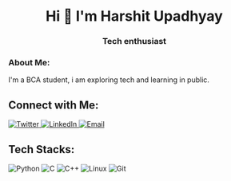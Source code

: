 <h1 align="center">Hi 👋 I'm Harshit Upadhyay</h1>
<h3 align="center">Tech enthusiast</h3>

<!DOCTYPE html>
<html>
<head>
  
</head>
<body>
  <div class="profile">
    <h3>About Me:</h3>
    <p>I'm a BCA student, i am exploring tech and learning in public.</p>
  </div>

  <div class="connect">
    <h2>Connect with Me:</h2>
    <p>
      <a href="https://twitter.com/harshitupdhyay" target="_blank">
        <img src="https://img.icons8.com/color/48/000000/twitter.png" alt="Twitter" />
      </a>
      <a href="https://www.linkedin.com/in/harshit-upadhyay-53031921b/" target="_blank">
        <img src="https://img.icons8.com/color/48/000000/linkedin.png" alt="LinkedIn" />
      </a>
      <a href="mailto:iamharshitupadhyay@gmail.com">
        <img src="https://img.icons8.com/color/48/000000/email.png" alt="Email" />
      </a>
    </p>
  </div>

  <div class="tech-stack:">
    <h2>Tech Stacks:</h2>
    <p>
      <img src="https://img.icons8.com/color/48/000000/python.png" alt="Python" />
      <img src="https://img.icons8.com/color/48/000000/c-programming.png" alt="C" />
      <img src="https://img.icons8.com/color/48/000000/c-plus-plus-logo.png" alt="C++" />
      <img src="https://img.icons8.com/color/48/000000/linux.png" alt="Linux" />
      <img src="https://img.icons8.com/color/48/000000/git.png" alt="Git" />
    </p>
  </div>
</body>
</html>

<!--
**harshitupdhyay/harshitupdhyay** is a ✨ _special_ ✨ repository because its `README.md` (this file) appears on your GitHub profile.

Here are some ideas to get you started:

- 🔭 I’m currently working on ...
- 🌱 I’m currently learning ...
- 👯 I’m looking to collaborate on ...
- 🤔 I’m looking for help with ...
- 💬 Ask me about ...
- 📫 How to reach me: ...
- 😄 Pronouns: ...
- ⚡ Fun fact: ...
-->

